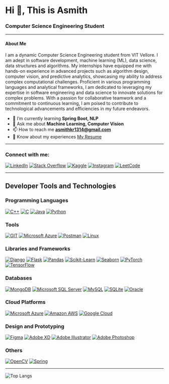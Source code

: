 # Hi 👋, This is Asmith
### Computer Science Engineering Student

---

#### About Me

I am a dynamic Computer Science Engineering student from VIT Vellore. I am adept in software development, machine learning (ML), data science, data structures and algorithms. My internships have equipped me with hands-on experience in advanced projects such as algorithm design, computer vision, and predictive analytics, showcasing my ability to address complex computational challenges. Proficient in various programming languages and analytical frameworks, I am dedicated to leveraging my expertise in software engineering and data science to innovate solutions for complex problems. With a passion for collaborative teamwork and a commitment to continuous learning, I am poised to contribute to technological advancements and efficiencies in my future endeavors.

- 🌱 I’m currently learning **Spring Boot, NLP**
- 💬 Ask me about **Machine Learning, Computer Vision**
- 📫 How to reach me **asmithkr1314@gmail.com**
- 📄 Know about my experiences [My Resume](https://drive.google.com/file/d/1iWf_SZVimlEA0Gn84N7oTFpEX8vOh7PU/view?usp=drive_link)

---

### Connect with me:

[![LinkedIn](https://img.shields.io/badge/LinkedIn-0077B5?style=for-the-badge&logo=linkedin&logoColor=white)](https://www.linkedin.com/in/asmith-vit/)
[![Stack Overflow](https://aleen42.github.io/badges/src/stackoverflow.svg)](https://stackoverflow.com/users/17141274/asmith)
[![Kaggle](https://img.shields.io/badge/Kaggle-20BEFF?style=for-the-badge&logo=Kaggle&logoColor=white)](https://www.kaggle.com/)
[![Instagram](https://img.shields.io/badge/Instagram-E4405F?style=for-the-badge&logo=instagram&logoColor=white)](https://www.instagram.com/abstract__state/)
[![LeetCode](https://img.shields.io/badge/-LeetCode-FFA116?style=for-the-badge&logo=LeetCode&logoColor=black)](https://leetcode.com/u/asmithkr1314/)

---

## Developer Tools and Technologies

### Programming Languages

[![C++](https://img.shields.io/badge/C%2B%2B-00599C?style=for-the-badge&logo=c%2B%2B&logoColor=white)](https://www.cprogramming.com/)
[![C](https://img.shields.io/badge/C-00599C?style=for-the-badge&logo=c&logoColor=white)](https://www.w3schools.com/cpp/)
[![Java](https://img.shields.io/badge/Java-ED8B00?style=for-the-badge&logo=openjdk&logoColor=white)](https://www.java.com)
[![Python](https://img.shields.io/badge/Python-3776AB?style=for-the-badge&logo=python&logoColor=white)](https://www.python.org)

### Tools

[![GIT](https://img.shields.io/badge/GIT-E44C30?style=for-the-badge&logo=git&logoColor=white)](https://git-scm.com/)
[![Microsoft Azure](https://img.shields.io/badge/Microsoft_Azure-0089D6?style=for-the-badge&logo=microsoft-azure&logoColor=white)](https://azure.microsoft.com/en-in/)
[![Postman](https://img.shields.io/badge/Postman-FF6C37?style=for-the-badge&logo=postman&logoColor=white)](https://postman.com)
[![Linux](https://img.shields.io/badge/Linux-FCC624?style=for-the-badge&logo=linux&logoColor=black)](https://www.linux.org/)

### Libraries and Frameworks

[![Django](https://img.shields.io/badge/Django-092E20?style=for-the-badge&logo=django&logoColor=white)](https://www.djangoproject.com/)
[![Flask](https://img.shields.io/badge/Flask-000000?style=for-the-badge&logo=flask&logoColor=white)](https://flask.palletsprojects.com/)
[![Pandas](https://img.shields.io/badge/Pandas-150458?style=for-the-badge&logo=pandas&logoColor=white)](https://pandas.pydata.org/)
[![Scikit-Learn](https://img.shields.io/badge/scikit_learn-F7931E?style=for-the-badge&logo=scikit-learn&logoColor=white)](https://scikit-learn.org/)
[![Seaborn](https://img.shields.io/badge/Seaborn-006E90?style=for-the-badge&logo=seaborn&logoColor=white)](https://seaborn.pydata.org/)
[![PyTorch](https://img.shields.io/badge/PyTorch-EE4C2C?style=for-the-badge&logo=pytorch&logoColor=white)](https://pytorch.org/)
[![TensorFlow](https://img.shields.io/badge/TensorFlow-FF6F00?style=for-the-badge&logo=tensorflow&logoColor=white)](https://www.tensorflow.org)

### Databases

[![MongoDB](https://img.shields.io/badge/MongoDB-4EA94B?style=for-the-badge&logo=mongodb&logoColor=white)](https://www.mongodb.com/)
[![Microsoft SQL Server](https://img.shields.io/badge/Microsoft_SQL_Server-CC2927?style=for-the-badge&logo=microsoft-sql-server&logoColor=white)](https://www.microsoft.com/en-us/sql-server)
[![MySQL](https://img.shields.io/badge/MySQL-00000F?style=for-the-badge&logo=mysql&logoColor=white)](https://www.mysql.com/)
[![SQLite](https://img.shields.io/badge/SQLite-003B57?style=for-the-badge&logo=sqlite&logoColor=white)](https://www.sqlite.org/)
[![Oracle](https://img.shields.io/badge/Oracle-F80000?style=for-the-badge&logo=oracle&logoColor=white)](https://www.oracle.com/)

### Cloud Platforms

[![Microsoft Azure](https://img.shields.io/badge/Microsoft_Azure-0089D6?style=for-the-badge&logo=microsoft-azure&logoColor=white)](https://azure.microsoft.com/en-in/)
[![Amazon AWS](https://img.shields.io/badge/Amazon_AWS-FF9900?style=for-the-badge&logo=amazon-aws&logoColor=white)](https://aws.amazon.com/)
[![Google Cloud](https://img.shields.io/badge/Google_Cloud-4285F4?style=for-the-badge&logo=google-cloud&logoColor=white)](https://cloud.google.com/)

### Design and Prototyping

[![Figma](https://img.shields.io/badge/Figma-F24E1E?style=for-the-badge&logo=figma&logoColor=white)](https://www.figma.com/)
[![Adobe XD](https://img.shields.io/badge/Adobe%20XD-470137?style=for-the-badge&logo=adobe-xd&logoColor=FF61F6)](https://www.adobe.com/products/xd.html)
[![Adobe Illustrator](https://img.shields.io/badge/Adobe%20Illustrator-FF9A00?style=for-the-badge&logo=adobe-illustrator&logoColor=white)](https://www.adobe.com/products/illustrator.html)
[![Adobe Photoshop](https://img.shields.io/badge/Adobe%20Photoshop-31A8FF?style=for-the-badge&logo=adobe-photoshop&logoColor=black)](https://www.adobe.com/products/photoshop.html)

### Others

[![OpenCV](https://img.shields.io/badge/OpenCV-5C3EE8?style=for-the-badge&logo=opencv&logoColor=white)](https://opencv.org/)
[![Spring](https://img.shields.io/badge/Spring-6DB33F?style=for-the-badge&logo=spring&logoColor=white)](https://spring.io/)

---

![Top Langs](https://github-readme-stats.vercel.app/api/top-langs?username=abstract-state&show_icons=true&locale=en&layout=compact)
